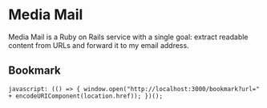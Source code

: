 # Media Mail

Media Mail is a Ruby on Rails service with a single goal: extract readable content from URLs and forward it to my email address.

## Bookmark

```
javascript: (() => { window.open("http://localhost:3000/bookmark?url=" + encodeURIComponent(location.href)); })();
```
